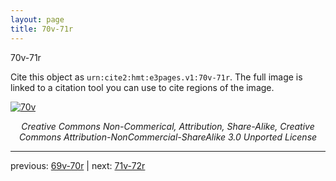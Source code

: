 ```yaml
---
layout: page
title: 70v-71r
---
```


70v-71r

Cite this object as `urn:cite2:hmt:e3pages.v1:70v-71r`. The full image is linked to a citation tool you can use to cite regions of the image.

[![70v](http://www.homermultitext.org/iipsrv?IIIF=/project/homer/pyramidal/deepzoom/hmt/e3bifolio/v1/E3_70v_71r.tif/full/800,/0/default.jpg)](http://www.homermultitext.org/ict2/?urn=urn:cite2:hmt:e3bifolio.v1:E3_70v_71r) 

<p style="text-align: center; font-style: italic;">Creative Commons Non-Commerical, Attribution, Share-Alike, Creative Commons Attribution-NonCommercial-ShareAlike 3.0 Unported License</p>

---

previous: [69v-70r](../69v-70r/) | next: [71v-72r](../71v-72r/)